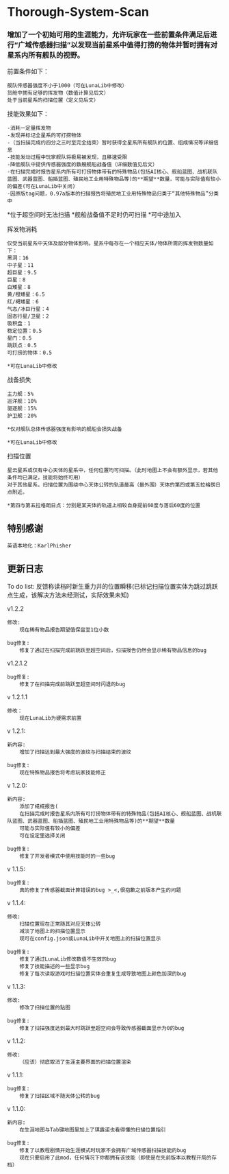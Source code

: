 # Thorough-System-Scan

### 增加了一个初始可用的生涯能力，允许玩家在一些前置条件满足后进行“广域传感器扫描”以发现当前星系中值得打捞的物体并暂时拥有对星系内所有舰队的视野。

前置条件如下：

	舰队传感器强度不小于1000（可在LunaLib中修改）
	货舱中拥有足够的挥发物（数值计算见后文）
	处于当前星系的扫描位置（定义见后文）

技能效果如下：

	-消耗一定量挥发物
	-发现并标记全星系的可打捞物体
	-（当扫描完成约四分之三时至完全结束）暂时获得全星系所有舰队的位置、组成情况等详细信息
	-技能发动过程中玩家舰队将极易被发现，且移速受限
	-降低舰队中提供传感器强度的数艘舰船战备值（详细数值见后文）
	-在扫描完成时报告星系内所有可打捞物体带有的特殊物品(包括AI核心、舰船蓝图、战机联队蓝图、武器蓝图、船插蓝图、殖民地工业用特殊物品等)的**期望**数量，可能与实际值有较小的偏差(可在LunaLib中关闭)
	-因原版tag问题，0.97a版本的扫描报告将殖民地工业用特殊物品归类于“其他特殊物品”分类中

*位于超空间时无法扫描
*舰船战备值不足时仍可扫描
*可中途加入

挥发物消耗

	仅受当前星系中天体及部分物体影响。星系中每存在一个相应天体/物体所需的挥发物数量如下：
	黑洞：16
	中子星：11
	超巨星：9.5
	巨星：8
	白矮星：8
	黄/橙矮星：6.5
	红/褐矮星：6
	气态/冰巨行星：4
	固态行星/卫星：2
	吸积盘：1
	稳定位置：0.5
	星门：0.5
	跳跃点：0.5
	可打捞的物体：0.5
	
	*可在LunaLib中修改

战备损失

	主力舰：5%
	巡洋舰：10%
	驱逐舰：15%
	护卫舰：20%
	
	*仅对舰队总体传感器强度有影响的舰船会损失战备
	
	*可在LunaLib中修改

扫描位置

	星云星系或仅有中心天体的星系中，任何位置均可扫描。（此时地图上不会有额外显示，若其他条件均已满足，技能将始终可用）
	对于其他星系，扫描位置为围绕中心天体公转的轨道最高（最外围）天体的第四或第五拉格朗日点附近。
	
	*第四与第五拉格朗日点：分别是某天体的轨道上相较自身提前60度与落后60度的位置


## 特别感谢
	英语本地化：KarlPhisher


## 更新日志

To do list:
	反馈称读档时新生重力井的位置瞬移(已标记扫描位置实体为跳过跳跃点生成，该解决方法未经测试，实际效果未知)

v1.2.2

	修改:
		现在稀有物品报告期望值保留至1位小数

	bug修复:
		修复了通过在扫描完成前跳跃至超空间后，扫描报告仍然会显示稀有物品信息的bug

v1.2.1.2

	bug修复:
		修复了在扫描完成前跳跃至超空间时闪退的bug

v 1.2.1.1

	修改：
		现在LunaLib为硬需求前置

v 1.2.1:

	新内容:
		增加了扫描达到最大强度的波纹与扫描结束的波纹

	bug修复:
		现在特殊物品报告将考虑玩家技能修正

v 1.2.0:

	新内容:
		添加了椛椛报告(
		在扫描完成时报告星系内所有可打捞物体带有的特殊物品(包括AI核心、舰船蓝图、战机联队蓝图、武器蓝图、船插蓝图、殖民地工业用特殊物品等)的**期望**数量
		可能与实际值有较小的偏差
		可在设定里选择关闭

	bug修复:
		修复了开发者模式中使用技能时的一些bug


v 1.1.5:

    bug修复:
        真的修复了传感器截面计算错误的bug >_<,很抱歉之前版本产生的问题

v 1.1.4:

    修改:
        扫描位置现在正常随其对应天体公转
        减淡了地图上的扫描位置显示
        现可在config.json或LunaLib中开关地图上的扫描位置显示

    bug修复:
        修复了通过LunaLib修改数值不生效的bug
        修复了技能描述的一些显示bug
        修复了每次读取游戏时扫描位置实体会重复生成导致地图上颜色加深的bug

v 1.1.3:

    修改:
        修改了扫描位置的贴图

    bug修复:
        修复了扫描强度达到最大时跳跃至超空间会导致传感器截面显示为0的bug

v 1.1.2:

    修改:
        （应该）彻底取消了生涯主要界面的扫描位置渲染

v 1.1.1:

    bug修复:
        修复了扫描区域不随天体公转的bug

v 1.1.0:

    新内容:
        在生涯地图与Tab键地图里加上了琪露诺也看得懂的扫描位置指引

    bug修复:
        修复了以教程剧情开始生涯模式时玩家不会拥有广域传感器扫描技能的bug
        现在只要启用了此mod，任何情况下你都拥有该技能（即使是在先前版本以教程开局的存档）